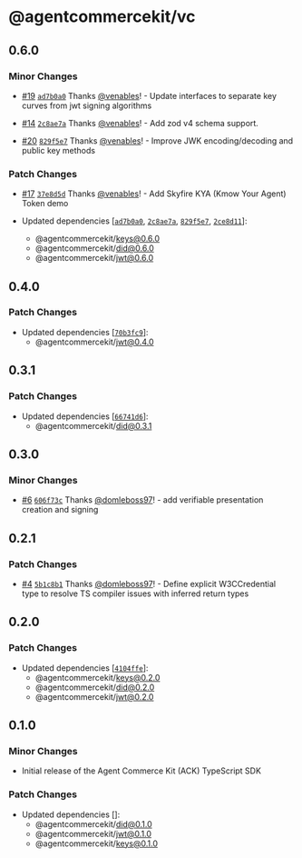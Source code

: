 # @agentcommercekit/vc

## 0.6.0

### Minor Changes

- [#19](https://github.com/agentcommercekit/ack/pull/19) [`ad7b0a0`](https://github.com/agentcommercekit/ack/commit/ad7b0a0327c2cd0366a37f7ab96a53a456934fc3) Thanks [@venables](https://github.com/venables)! - Update interfaces to separate key curves from jwt signing algorithms

- [#14](https://github.com/agentcommercekit/ack/pull/14) [`2c8ae7a`](https://github.com/agentcommercekit/ack/commit/2c8ae7ab1b6a2bcc6ae51414e673d168a0f484b6) Thanks [@venables](https://github.com/venables)! - Add zod v4 schema support.

- [#20](https://github.com/agentcommercekit/ack/pull/20) [`829f5e7`](https://github.com/agentcommercekit/ack/commit/829f5e7c4a546f9ec0cf61d0cd19c99d62fd4eb9) Thanks [@venables](https://github.com/venables)! - Improve JWK encoding/decoding and public key methods

### Patch Changes

- [#17](https://github.com/agentcommercekit/ack/pull/17) [`37e8d5d`](https://github.com/agentcommercekit/ack/commit/37e8d5dd76f7e97d077516c824bb5915fbd02889) Thanks [@venables](https://github.com/venables)! - Add Skyfire KYA (Kmow Your Agent) Token demo

- Updated dependencies [[`ad7b0a0`](https://github.com/agentcommercekit/ack/commit/ad7b0a0327c2cd0366a37f7ab96a53a456934fc3), [`2c8ae7a`](https://github.com/agentcommercekit/ack/commit/2c8ae7ab1b6a2bcc6ae51414e673d168a0f484b6), [`829f5e7`](https://github.com/agentcommercekit/ack/commit/829f5e7c4a546f9ec0cf61d0cd19c99d62fd4eb9), [`2ce8d11`](https://github.com/agentcommercekit/ack/commit/2ce8d11998251a7c274239e3dfa85d2afc99576f)]:
  - @agentcommercekit/keys@0.6.0
  - @agentcommercekit/did@0.6.0
  - @agentcommercekit/jwt@0.6.0

## 0.4.0

### Patch Changes

- Updated dependencies [[`70b3fc9`](https://github.com/agentcommercekit/ack/commit/70b3fc913b72a3d1322e88db675845409217039b)]:
  - @agentcommercekit/jwt@0.4.0

## 0.3.1

### Patch Changes

- Updated dependencies [[`66741d6`](https://github.com/agentcommercekit/ack/commit/66741d64221a0ca382f9279fbe1babf4a92b52d4)]:
  - @agentcommercekit/did@0.3.1

## 0.3.0

### Minor Changes

- [#6](https://github.com/agentcommercekit/ack/pull/6) [`606f73c`](https://github.com/agentcommercekit/ack/commit/606f73cf3d3271559aed8d21a2a1c228789a1a9f) Thanks [@domleboss97](https://github.com/domleboss97)! - add verifiable presentation creation and signing

## 0.2.1

### Patch Changes

- [#4](https://github.com/agentcommercekit/ack/pull/4) [`5b1c8b1`](https://github.com/agentcommercekit/ack/commit/5b1c8b1b8105e781f977379f019f96efbcab3e27) Thanks [@domleboss97](https://github.com/domleboss97)! - Define explicit W3CCredential type to resolve TS compiler issues with inferred return types

## 0.2.0

### Patch Changes

- Updated dependencies [[`4104ffe`](https://github.com/agentcommercekit/ack/commit/4104ffeae34c7ae972b375871feb09bbe5d27b73)]:
  - @agentcommercekit/keys@0.2.0
  - @agentcommercekit/did@0.2.0
  - @agentcommercekit/jwt@0.2.0

## 0.1.0

### Minor Changes

- Initial release of the Agent Commerce Kit (ACK) TypeScript SDK

### Patch Changes

- Updated dependencies []:
  - @agentcommercekit/did@0.1.0
  - @agentcommercekit/jwt@0.1.0
  - @agentcommercekit/keys@0.1.0
